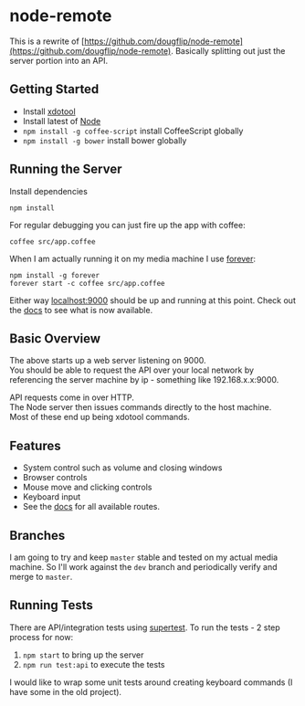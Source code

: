 node-remote
===========

This is a rewrite of [https://github.com/dougflip/node-remote](https://github.com/dougflip/node-remote).
Basically splitting out just the server portion into an API.

## Getting Started

- Install [xdotool](http://tuxradar.com/content/xdotool-script-your-mouse)
- Install latest of [Node](http://nodejs.org/)
- `npm install -g coffee-script` install CoffeeScript globally
- `npm install -g bower` install bower globally

## Running the Server
Install dependencies

```
npm install
```

For regular debugging you can just fire up the app with coffee:

```
coffee src/app.coffee
```

When I am actually running it on my media machine I use [forever](https://github.com/nodejitsu/forever):

```
npm install -g forever
forever start -c coffee src/app.coffee
```

Either way [localhost:9000](http://localhost:9000) should be up and running at this point.
Check out the [docs](docs/api-routes.md) to see what is now available.

## Basic Overview

The above starts up a web server listening on 9000.  
You should be able to request the API over your local network
by referencing the server machine by ip - something like 192.168.x.x:9000.

API requests come in over HTTP.  
The Node server then issues commands directly to the host machine.  
Most of these end up being xdotool commands.

## Features

- System control such as volume and closing windows
- Browser controls
- Mouse move and clicking controls
- Keyboard input
- See the [docs](docs/api-routes.md) for all available routes.

## Branches

I am going to try and keep `master` stable and tested on my actual media machine.
So I'll work against the `dev` branch and periodically verify and merge to `master`.

## Running Tests

There are API/integration tests using [supertest](https://github.com/visionmedia/supertest).
To run the tests - 2 step process for now:

1. `npm start` to bring up the server
1. `npm run test:api` to execute the tests

I would like to wrap some unit tests around creating keyboard commands (I have some in the old project).
